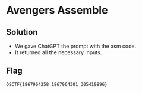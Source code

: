 # Avengers Assemble

## Solution

- We gave ChatGPT the prompt with the asm code.
- It returned all the necessary inputs.

## Flag

```
OSCTF{1867964258_1867964301_305419896}
```
